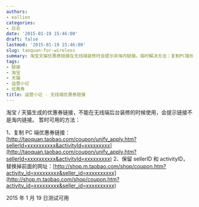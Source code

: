 ```yaml
---
authors:
- eallion
categories:
- 日志
date: '2015-01-19 15:46:00'
draft: false
lastmod: '2015-01-19 15:46:00'
slug: taoquan-for-wireless
summary: 淘宝天猫优惠券链接在无线端装修时会提示非淘内链接。临时解决方法：复制PC端优惠券链接，保留sellerId和activityId参数，替换为手机端专用网址格式。2015年1月19日验证有效。
tags:
- 链接
- 淘宝
- 天猫
- 运营小记
- 优惠券
title: 运营小记 - 无线端优惠券链接
---
```


淘宝 / 天猫生成的优惠券链接，不能在无线端后台装修的时候使用，会提示链接不是淘内链接。
暂时可用的方法：

1、复制 PC 端优惠券链接：[http://taoquan.taobao.com/coupon/unify_apply.htm?sellerId=xxxxxxxxxx&activityId=xxxxxxxxx](http://taoquan.taobao.com/coupon/unify_apply.htm?sellerId=xxxxxxxxxx&activityId=xxxxxxxxx)
2、保留 sellerID 和 activityID，替换掉前面的网址：[http://shop.m.taobao.com/shop/coupon.htm?activity_id=xxxxxxxxx&seller_id=xxxxxxxxxx](http://shop.m.taobao.com/shop/coupon.htm?activity_id=xxxxxxxxx&seller_id=xxxxxxxxxx)

2015 年 1 月 19 日测试可用
